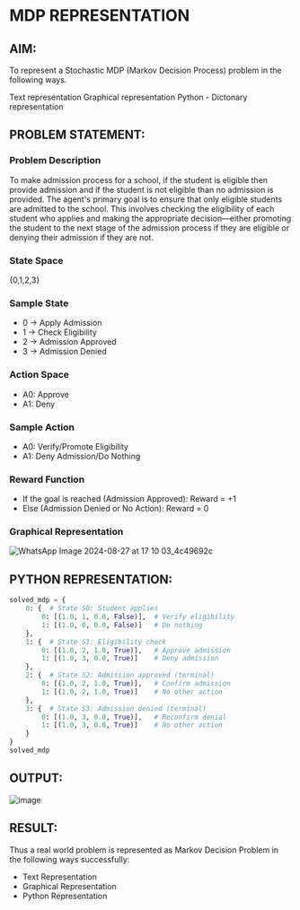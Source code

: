# MDP REPRESENTATION

## AIM:
To represent a Stochastic MDP (Markov Decision Process) problem in the following ways.

Text representation
Graphical representation
Python - Dictonary representation

## PROBLEM STATEMENT:

### Problem Description
To make admission process for a school, if the student is eligible then provide admission and if the student is not eligible than no admission is provided.
The agent's primary goal is to ensure that only eligible students are admitted to the school. This involves checking the eligibility of each student who applies and making the appropriate decision—either promoting the student to the next stage of the admission process if they are eligible or denying their admission if they are not.


### State Space
{0,1,2,3}
### Sample State
* 0 -> Apply Admission
* 1 -> Check Eligibility
* 2 -> Admission Approved
* 3 -> Admission Denied
 
### Action Space
* A0: Approve
* A1: Deny


### Sample Action
* A0: Verify/Promote Eligibility
* A1: Deny Admission/Do Nothing

### Reward Function
* If the goal is reached (Admission Approved): Reward = +1
* Else (Admission Denied or No Action): Reward = 0

### Graphical Representation
![WhatsApp Image 2024-08-27 at 17 10 03_4c49692c](https://github.com/user-attachments/assets/8bfaffe7-184c-41d1-83ae-9eebe70f0f0f)


## PYTHON REPRESENTATION:
```python
solved_mdp = {
    0: {  # State S0: Student applies
        0: [(1.0, 1, 0.0, False)],  # Verify eligibility 
        1: [(1.0, 0, 0.0, False)]   # Do nothing 
    },
    1: {  # State S1: Eligibility check
        0: [(1.0, 2, 1.0, True)],   # Approve admission 
        1: [(1.0, 3, 0.0, True)]    # Deny admission
    },
    2: {  # State S2: Admission approved (terminal)
        0: [(1.0, 2, 1.0, True)],   # Confirm admission 
        1: [(1.0, 2, 1.0, True)]    # No other action
    },
    3: {  # State S3: Admission denied (terminal)
        0: [(1.0, 3, 0.0, True)],   # Reconfirm denial
        1: [(1.0, 3, 0.0, True)]    # No other action 
    }
}
solved_mdp
```
## OUTPUT:
![image](https://github.com/user-attachments/assets/86c03015-beee-426c-ac37-67bc387b65c9)

## RESULT:
Thus a real world problem is represented as Markov Decision Problem in the following ways
successfully:
- Text Representation
- Graphical Representation
- Python Representation

